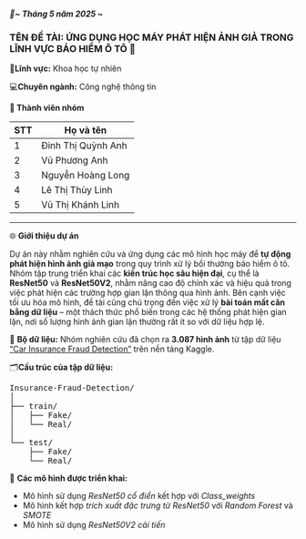 

<h5>📅<em>~ Tháng 5 năm 2025 ~</em></h5>

<h3>TÊN ĐỀ TÀI: ỨNG DỤNG HỌC MÁY PHÁT HIỆN ẢNH GIẢ TRONG LĨNH VỰC BẢO HIỂM Ô TÔ 🚗</h3>

<p> 🔬<strong>Lĩnh vực:</strong> Khoa học tự nhiên</p>
<p> 💻<strong>Chuyên ngành:</strong> Công nghệ thông tin</p>

<p> 👥<strong> Thành viên nhóm</strong></p>

| STT | Họ và tên             
|-----|-----------------------
| 1   | Đinh Thị Quỳnh Anh    
| 2   | Vũ Phương Anh    
| 3   | Nguyễn Hoàng Long        
| 4   | Lê Thị Thùy Linh        
| 5   | Vũ Thị Khánh Linh    
---
<p>🌐 <strong>Giới thiệu dự án</strong></p>

Dự án này nhằm nghiên cứu và ứng dụng các mô hình học máy để **tự động phát hiện hình ảnh giả mạo** trong quy trình xử lý bồi thường bảo hiểm ô tô. Nhóm tập trung triển khai các **kiến trúc học sâu hiện đại**, cụ thể là **ResNet50** và **ResNet50V2**, nhằm nâng cao độ chính xác và hiệu quả trong việc phát hiện các trường hợp gian lận thông qua hình ảnh. Bên cạnh việc tối ưu hóa mô hình, đề tài cũng chú trọng đến việc xử lý **bài toán mất cân bằng dữ liệu** – một thách thức phổ biến trong các hệ thống phát hiện gian lận, nơi số lượng hình ảnh gian lận thường rất ít so với dữ liệu hợp lệ.


<p>📂 <strong>Bộ dữ liệu:</strong> Nhóm nghiên cứu đã chọn ra <strong>3.087 hình ảnh</strong> từ tập dữ liệu 
<a href="https://www.kaggle.com/datasets/pacificrm/car-insurance-fraud-detection" target="_blank">“Car Insurance Fraud Detection”</a> trên nền tảng Kaggle.</p>

<p> 🗂<strong>Cấu trúc của tập dữ liệu:</strong></p>
<pre>
Insurance-Fraud-Detection/
│
├── train/
│   ├── Fake/
│   └── Real/
│
└── test/
    ├── Fake/
    └── Real/
</pre>

<p>🧠 <strong>Các mô hình được triển khai:</strong></p>
<ul>
  <li> Mô hình sử dụng <em>ResNet50 cổ điển</em> kết hợp với <em>Class_weights</em></li>
  <li> Mô hình kết hợp <em>trích xuất đặc trưng từ ResNet50</em> với <em>Random Forest</em> và <em>SMOTE</em></li>
  <li> Mô hình sử dụng <em>ResNet50V2 cải tiến</em></li>
</ul>
